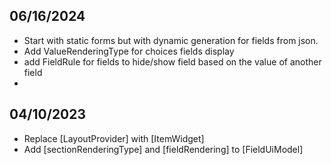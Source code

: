 ## 06/16/2024

- Start with static forms but with dynamic generation for fields from json. 
- Add ValueRenderingType for choices fields display
- add FieldRule for fields to hide/show field based on the value of another field
- 
## 04/10/2023

- Replace [LayoutProvider] with [ItemWidget]
- Add [sectionRenderingType] and [fieldRendering] to [FieldUiModel]